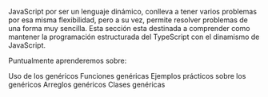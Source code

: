 JavaScript por ser un lenguaje dinámico, conlleva a tener varios problemas por esa misma flexibilidad, pero a su vez, permite resolver problemas de una forma muy sencilla. Esta sección esta destinada a comprender como mantener la programación estructurada del TypeScript con el dinamismo de JavaScript.

Puntualmente aprenderemos sobre:

Uso de los genéricos
Funciones genéricas
Ejemplos prácticos sobre los genéricos
Arreglos genéricos
Clases genéricas
